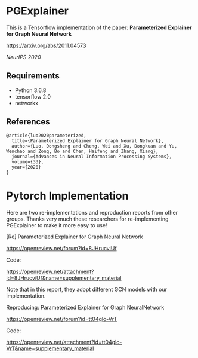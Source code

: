 # PGExplainer
This is a Tensorflow implementation of the paper: <b>Parameterized Explainer for Graph Neural Network</b>

https://arxiv.org/abs/2011.04573

<i>NeurIPS 2020</i>

## Requirements
  * Python 3.6.8
  * tensorflow 2.0
  * networkx

## References
```
@article{luo2020parameterized,
  title={Parameterized Explainer for Graph Neural Network},
  author={Luo, Dongsheng and Cheng, Wei and Xu, Dongkuan and Yu, Wenchao and Zong, Bo and Chen, Haifeng and Zhang, Xiang},
  journal={Advances in Neural Information Processing Systems},
  volume={33},
  year={2020}
}
```

# Pytorch Implementation
Here are two re-implementations and reproduction reports from other groups.
Thanks very much these researchers for re-implementing PGExplainer to make it more easy to use!

[Re] Parameterized Explainer for Graph Neural Network 

https://openreview.net/forum?id=8JHrucviUf

Code: 

https://openreview.net/attachment?id=8JHrucviUf&name=supplementary_material

Note that in this report, they adopt different GCN models with our implementation.

Reproducing: Parameterized Explainer for Graph NeuralNetwork

https://openreview.net/forum?id=tt04glo-VrT

Code: 

https://openreview.net/attachment?id=tt04glo-VrT&name=supplementary_material





